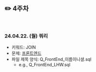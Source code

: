 ## ✏️ 4주차

</br>

### 24.04.22. (월) 쿼리
- 키워드: JOIN
- 문제: [프론트엔드](https://school.programmers.co.kr/learn/courses/30/lessons/276035)
- 파일 제목 양식: Q_FrontEnd_이름이니셜.sql
  - e.g., Q_FrontEnd_LHW.sql

</br>
